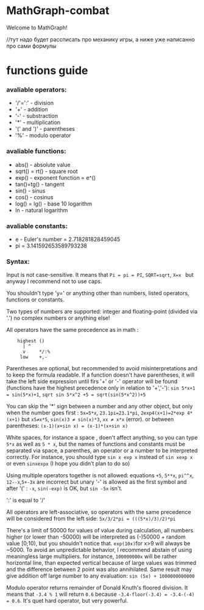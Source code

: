 # MathGraph-combat
Welcome to MathGraph!

//тут надо будет рассписать про механику игры, а ниже уже написанно про сами формулы

# functions guide<br>

### avaliable operators:

* '/'=':' - division
* '+' - addition
* '-' - substraction
* '*' - multiplication
* '(' and ')' - parentheses
* '%' - modulo operator

### avaliable functions:
*	abs() - absolute value
*	sqrt() = rt() - square root
*	exp() - exponent function = e^()
*	tan()=tg() - tangent
*	sin() - sinus
*	cos() - cosinus
*	log() = lg() - base  10 logarithm
*	ln - natural logarithm

### avaliable constants:
*	e - Euler's number = 2.718281828459045
*	pi = 3.141592653589793238
	
### Syntax: 
Input is not case-sensitive. It means that `Pi = pi = PI`, `SQRT=sqrt`, `X=x `
but anyway I recommend  not to use caps.

You shouldn't type 'y=' or anything other than numbers, listed operators, functions or constants.

Two types of numbers are supported: 
integer and floating-point (divided via '.')
no complex numbers or anything else!

All operators have the same precedence as in math :
```
	highest ()
	  |	^
	  v  	*/:%
	 low    +,- 
```
Parentheses are optional, but recommended to avoid misinterpretations and to keep the formula 
readable. If a function doesn't have parentheses, it will take the left side expression until firs '+' or '-'
operator will be found (functions have the highest precedence only in relation to '+','-'):
`sin 5*x+1 = sin(5*x)+1`, `sqrt sin 5*x^2 +5 = sqrt(sin(5*x^2))+5`

You can skip the '*' sign between a number and any other object, but only when the number goes first :
`5x=5*x`, `23.1pi=23.1*pi`, `2exp4(x+1)=2*exp 4*(x+1)`
but `x5≠x*5`, `sin(x)3 ≠ sin(x)*3`, `xx ≠ x*x` (error).
or between parentheses: `(x-1)(x+sin x) = (x-1)*(x+sin x)`

White spaces, for instance a space , doen't affect anything, so you can type 
`5*x` as well as `5 * x`, but the names of functions and constants must be separated via space, a parenthes,
 an operator or a number to be interpreted correctly. For instance, you should type `sin x exp x` instead of
`sin xexp x` or even `sinxexpx` (I hope you didn’t plan to do so)

Using multiple operators together is not allowed:
equations `+5`, `5**x`, `pi^^x`, `12--x`,`5+-3x` are incorrect 
but unary '-' is allowed as the first symbol and after '(' :
`-x`, `sin(-exp)` is OK, but `sin -5x` isn't.

':' is equal to '/'

All operators are left-associative, so operators with the same precedence will 
be considered from the left side:
`5x/3/2*pi = (((5*x)/3)/2)*pi`

There's a limit of 50000 for values of value during calculation, all numbers higher (or lower than -50000) will 
be interpreted as (-)50000 + random value [0;10), but you shouldn't notice that. `exp(10x)`for x>9 will always be ~5000.
To avoid an unpredictable behavior, I recommend abstain of using meaningless large multipliers. for instance, `100000000x`
will be rather horizontal line, than expected vertical because of large values was trimmed and the difference between 2 point 
was also annihilated. Same result may give addition off large number to any evaluation: `sin (5x) + 1000000000000`

Modulo operator returns remainder of Donald Knuth's floored division. It means that `-3.4 % 1` will return `0.6` because 
`-3.4-floor(-3.4) = -3.4-(-4) = 0.6`. It's quet hard operator, but very powerful.

